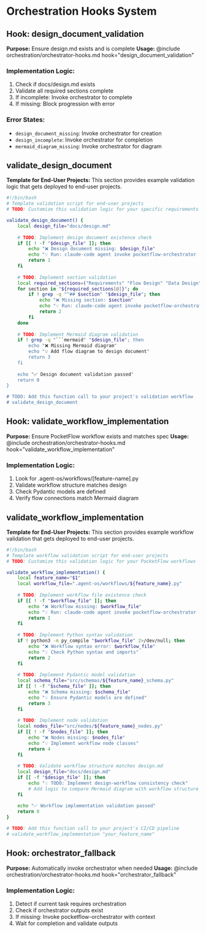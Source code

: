 # Orchestration Hooks System

## Hook: design_document_validation
**Purpose:** Ensure design.md exists and is complete
**Usage:** @include orchestration/orchestrator-hooks.md hook="design_document_validation"

### Implementation Logic:
1. Check if docs/design.md exists
2. Validate all required sections complete
3. If incomplete: Invoke orchestrator to complete
4. If missing: Block progression with error

### Error States:
- `design_document_missing`: Invoke orchestrator for creation
- `design_incomplete`: Invoke orchestrator for completion  
- `mermaid_diagram_missing`: Invoke orchestrator for diagram

## validate_design_document
**Template for End-User Projects:** This section provides example validation logic that gets deployed to end-user projects.

```bash
#!/bin/bash
# Template validation script for end-user projects
# TODO: Customize this validation logic for your specific requirements

validate_design_document() {
    local design_file="docs/design.md"
    
    # TODO: Implement design document existence check
    if [[ ! -f "$design_file" ]]; then
        echo "❌ Design document missing: $design_file"
        echo "💡 Run: claude-code agent invoke pocketflow-orchestrator --task create-design"
        return 1
    fi
    
    # TODO: Implement section validation
    local required_sections=("Requirements" "Flow Design" "Data Design" "Node Design")
    for section in "${required_sections[@]}"; do
        if ! grep -q "^## $section" "$design_file"; then
            echo "❌ Missing section: $section"
            echo "💡 Run: claude-code agent invoke pocketflow-orchestrator --task complete-design"
            return 2
        fi
    done
    
    # TODO: Implement Mermaid diagram validation  
    if ! grep -q "```mermaid" "$design_file"; then
        echo "❌ Missing Mermaid diagram"
        echo "💡 Add flow diagram to design document"
        return 3
    fi
    
    echo "✅ Design document validation passed"
    return 0
}

# TODO: Add this function call to your project's validation workflow
# validate_design_document
```

## Hook: validate_workflow_implementation
**Purpose:** Ensure PocketFlow workflow exists and matches spec
**Usage:** @include orchestration/orchestrator-hooks.md hook="validate_workflow_implementation"

### Implementation Logic:
1. Look for .agent-os/workflows/[feature-name].py
2. Validate workflow structure matches design
3. Check Pydantic models are defined
4. Verify flow connections match Mermaid diagram

## validate_workflow_implementation
**Template for End-User Projects:** This section provides example workflow validation that gets deployed to end-user projects.

```bash
#!/bin/bash
# Template workflow validation script for end-user projects  
# TODO: Customize this validation logic for your PocketFlow workflows

validate_workflow_implementation() {
    local feature_name="$1"
    local workflow_file=".agent-os/workflows/${feature_name}.py"
    
    # TODO: Implement workflow file existence check
    if [[ ! -f "$workflow_file" ]]; then
        echo "❌ Workflow missing: $workflow_file"
        echo "💡 Run: claude-code agent invoke pocketflow-orchestrator --task generate-workflow --feature $feature_name"
        return 1
    fi
    
    # TODO: Implement Python syntax validation
    if ! python3 -m py_compile "$workflow_file" 2>/dev/null; then
        echo "❌ Workflow syntax error: $workflow_file"  
        echo "💡 Check Python syntax and imports"
        return 2
    fi
    
    # TODO: Implement Pydantic model validation
    local schema_file="src/schemas/${feature_name}_schema.py"
    if [[ ! -f "$schema_file" ]]; then
        echo "❌ Schema missing: $schema_file"
        echo "💡 Ensure Pydantic models are defined"
        return 3
    fi
    
    # TODO: Implement node validation
    local nodes_file="src/nodes/${feature_name}_nodes.py"
    if [[ ! -f "$nodes_file" ]]; then
        echo "❌ Nodes missing: $nodes_file"
        echo "💡 Implement workflow node classes"
        return 4
    fi
    
    # TODO: Validate workflow structure matches design.md
    local design_file="docs/design.md"
    if [[ -f "$design_file" ]]; then
        echo "💡 TODO: Implement design-workflow consistency check"
        # Add logic to compare Mermaid diagram with workflow structure
    fi
    
    echo "✅ Workflow implementation validation passed"
    return 0
}

# TODO: Add this function call to your project's CI/CD pipeline
# validate_workflow_implementation "your_feature_name"
```

## Hook: orchestrator_fallback
**Purpose:** Automatically invoke orchestrator when needed
**Usage:** @include orchestration/orchestrator-hooks.md hook="orchestrator_fallback"

### Implementation Logic:
1. Detect if current task requires orchestration
2. Check if orchestrator outputs exist
3. If missing: Invoke pocketflow-orchestrator with context
4. Wait for completion and validate outputs
